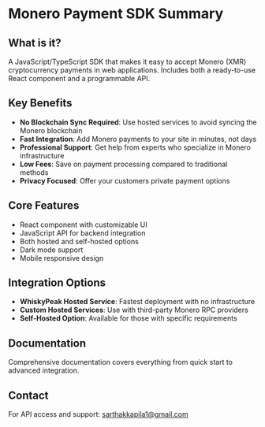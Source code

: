 # Monero Payment SDK Summary

## What is it?
A JavaScript/TypeScript SDK that makes it easy to accept Monero (XMR) cryptocurrency payments in web applications. Includes both a ready-to-use React component and a programmable API.

## Key Benefits
- **No Blockchain Sync Required**: Use hosted services to avoid syncing the Monero blockchain
- **Fast Integration**: Add Monero payments to your site in minutes, not days
- **Professional Support**: Get help from experts who specialize in Monero infrastructure
- **Low Fees**: Save on payment processing compared to traditional methods
- **Privacy Focused**: Offer your customers private payment options

## Core Features
- React component with customizable UI
- JavaScript API for backend integration
- Both hosted and self-hosted options
- Dark mode support
- Mobile responsive design

## Integration Options
- **WhiskyPeak Hosted Service**: Fastest deployment with no infrastructure
- **Custom Hosted Services**: Use with third-party Monero RPC providers
- **Self-Hosted Option**: Available for those with specific requirements

## Documentation
Comprehensive documentation covers everything from quick start to advanced integration.

## Contact
For API access and support: sarthakkapila1@gmail.com